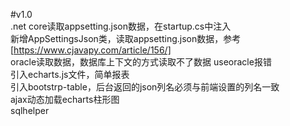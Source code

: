 #v1.0 <br />
    .net core读取appsetting.json数据，在startup.cs中注入<br/>
	新增AppSettingsJson类，读取appsetting.json数据，参考[https://www.cjavapy.com/article/156/] <br/>
	oracle读取数据，数据库上下文的方式读取不了数据 useoracle报错 <br/>
	引入echarts.js文件，简单报表 <br/>
	引入bootstrp-table，后台返回的json列名必须与前端设置的列名一致 <br/>
	ajax动态加载echarts柱形图 <br/>
	sqlhelper<br/>


	
	